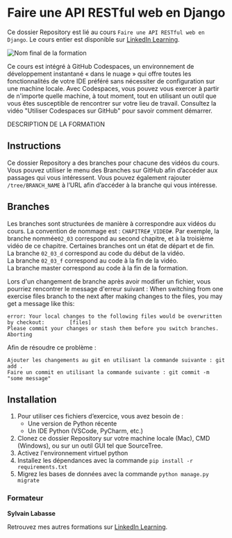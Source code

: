 # Faire une API RESTful web en Django

Ce dossier Repository est lié au cours `Faire une API RESTful web en Django`. Le cours entier est disponible sur [LinkedIn Learning][lil-course-url].

![Nom final de la formation][lil-thumbnail-url] 

Ce cours est intégré à GitHub Codespaces, un environnement de développement instantané « dans le nuage » qui offre toutes les fonctionnalités de votre IDE préféré sans nécessiter de configuration sur une machine locale. Avec Codespaces, vous pouvez vous exercer à partir de n'importe quelle machine, à tout moment, tout en utilisant un outil que vous êtes susceptible de rencontrer sur votre lieu de travail. Consultez la vidéo "Utiliser Codespaces sur GitHub" pour savoir comment démarrer.    

DESCRIPTION DE LA FORMATION

## Instructions

Ce dossier Repository a des branches pour chacune des vidéos du cours. Vous pouvez utiliser le menu des Branches sur GitHub afin d’accéder aux passages qui vous intéressent. Vous pouvez également rajouter `/tree/BRANCH_NAME` à l’URL afin d’accéder à la branche qui vous intéresse. 

## Branches

Les branches sont structurées de manière à correspondre aux vidéos du cours. La convention de nommage est : `CHAPITRE#_VIDEO#`. Par exemple, la branche nommée`02_03` correspond au second chapitre, et à la troisième vidéo de ce chapitre. Certaines branches ont un état de départ et de fin.  
La branche `02_03_d` correspond au code du début de la vidéo.  
La branche `02_03_f` correspond au code à la fin de la vidéo.  
La branche master correspond au code à la fin de la formation. 

Lors d'un changement de branche après avoir modifier un fichier, vous pourriez rencontrer le message d'erreur suivant :
When switching from one exercise files branch to the next after making changes to the files, you may get a message like this:

    error: Your local changes to the following files would be overwritten by checkout:        [files]
    Please commit your changes or stash them before you switch branches.
    Aborting

Afin de résoudre ce problème :
	
    Ajouter les changements au git en utilisant la commande suivante : git add .
	Faire un commit en utilisant la commande suivante : git commit -m "some message"

## Installation

1. Pour utiliser ces fichiers d’exercice, vous avez besoin de : 
   - Une version de Python récente
   - Un IDE Python (VSCode, PyCharm, etc.)
2. Clonez ce dossier Repository sur votre machine locale (Mac), CMD (Windows), ou sur un outil GUI tel que SourceTree. 
3. Activez l'environnement virtuel python
4. Installez les dépendances avec la commande `pip install -r requirements.txt`
5. Migrez les bases de données avec la commande `python manage.py migrate`


### Formateur

**Sylvain Labasse** 

 Retrouvez mes autres formations sur [LinkedIn Learning][lil-URL-trainer].

[0]: # (Replace these placeholder URLs with actual course URLs)
[lil-course-url]: https://www.linkedin.com/learning/faire-une-api-restful-web-en-django
[lil-thumbnail-url]: https://media.licdn.com/dms/image/v2/D4E0DAQHcJ7cAyN1kQA/learning-public-crop_675_1200/B4EZh05QvfHEAY-/0/1754307825388?e=2147483647&v=beta&t=Y9pZ9TFWmhBK-5VbFpUUissG887u1PmsvMv8ur4Von0
[lil-URL-trainer]: https://www.linkedin.com/learning/instructors/sylvain-labasse

[1]: # (End of FR-Instruction ###############################################################################################)
